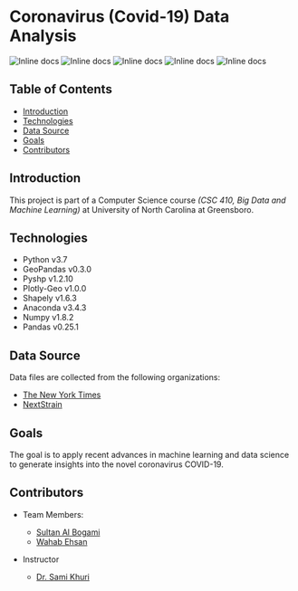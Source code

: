 # Coronavirus (Covid-19) Data Analysis

![Inline docs](https://img.shields.io/github/license/UNCG-CSC-410/covid-19-data-analysis?color=maroon)
![Inline docs](https://img.shields.io/github/contributors/UNCG-CSC-410/covid-19-data-analysis)
![Inline docs](https://img.shields.io/github/last-commit/UNCG-CSC-410/covid-19-data-analysis)
![Inline docs](https://img.shields.io/github/stars/UNCG-CSC-410/covid-19-data-analysis)
![Inline docs](https://img.shields.io/github/issues/UNCG-CSC-410/covid-19-data-analysis)


## Table of Contents

* [Introduction](#introduction)
* [Technologies](#technologies)
* [Data Source](#data-source)
* [Goals](#goals)
* [Contributors](#contributors)

## Introduction

This project is part of a Computer Science course *(CSC 410, Big Data and Machine Learning)* at University of North Carolina at Greensboro. 

## Technologies
	
* Python v3.7
* GeoPandas v0.3.0
* Pyshp v1.2.10
* Plotly-Geo v1.0.0
* Shapely v1.6.3
* Anaconda v3.4.3
* Numpy v1.8.2
* Pandas v0.25.1

## Data Source

Data files are collected from the following organizations:

* [The New York Times](https://github.com/nytimes/covid-19-data)
* [NextStrain](https://github.com/nextstrain/ncov)


## Goals
The goal is to apply recent advances in machine learning and data science to generate insights into the novel coronavirus COVID-19.  


## Contributors

* Team Members:
    * [Sultan Al Bogami](https://github.com/sultanalbogami)
    * [Wahab Ehsan](https://github.com/WahabEhsan)


* Instructor
    * [Dr. Sami Khuri](https://compsci.uncg.edu/faculty/sami-khuri/)
